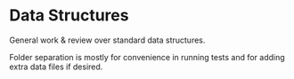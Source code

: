 # Data Structures

General work & review over standard data structures.

Folder separation is mostly for convenience in running tests and for adding extra data files if desired.
